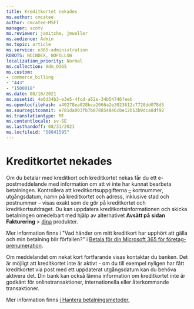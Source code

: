 ```yaml
---
title: Kreditkortet nekades
ms.author: cmcatee
author: cmcatee-MSFT
manager: scotv
ms.reviewer: jamitche, jmueller
ms.audience: Admin
ms.topic: article
ms.service: o365-administration
ROBOTS: NOINDEX, NOFOLLOW
localization_priority: Normal
ms.collection: Adm_O365
ms.custom:
- commerce_billing
- "443"
- "1500018"
ms.date: 08/10/2021
ms.assetid: 4e6d34b3-e3e5-4fcd-a52e-34b54746feeb
ms.openlocfilehash: a40278ea828bca2066a2e3023612c7728dd078d5
ms.sourcegitcommit: e781da003fb7b878854846cbe12b13b9dca8df92
ms.translationtype: MT
ms.contentlocale: sv-SE
ms.lasthandoff: 08/31/2021
ms.locfileid: "58841595"
---
```

# <a name="declined-credit-card"></a>Kreditkortet nekades

Om du betalar med kreditkort och kreditkortet nekas får du ett e-postmeddelande med information om att vi inte har kunnat bearbeta betalningen. Kontrollera att kreditkortsuppgifterna [–](https://go.microsoft.com/fwlink/p/?linkid=842054) kortnummer, utgångsdatum, namn på kreditkortet och adress, inklusive stad och postnummer – visas exakt som de gör på kreditkortet och kreditkortsutdraget. Du kan uppdatera kreditkortsinformationen och skicka betalningen omedelbart med hjälp av alternativet **Avsätt på** **sidan Fakturering**  >  [dina](https://go.microsoft.com/fwlink/p/?linkid=842054) produkter.

Mer information finns i "Vad händer om mitt kreditkort har upphört att gälla och min betalning blir förfallen?" i [Betala för din Microsoft 365 för företag-prenumeration](https://docs.microsoft.com/microsoft-365/commerce/billing-and-payments/pay-for-your-subscription#what-if-my-credit-card-was-declined-and-my-payment-is-past-due).
  
Om meddelandet om nekat kort fortfarande visas kontaktar du banken. Det är möjligt att kreditkortet inte är aktivt - om du till exempel nyligen har fått kreditkortet via post med ett uppdaterat utgångsdatum kan du behöva aktivera det. Din bank kan också lämna information om kreditkortet inte är godkänt för onlinetransaktioner, internationella eller återkommande transaktioner.  
  
Mer information finns [i Hantera betalningsmetoder.](https://docs.microsoft.com/microsoft-365/commerce/billing-and-payments/manage-payment-methods)